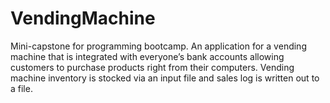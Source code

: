 # VendingMachine
Mini-capstone for programming bootcamp. 
An application for a vending machine that is integrated
with everyone’s bank accounts allowing customers to purchase products right from their
computers.
Vending machine inventory is stocked via an input file and sales log is written out to a file. 



